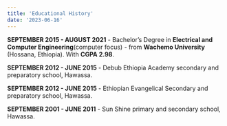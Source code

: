 ```yaml
---
title: 'Educational History'
date: '2023-06-16'
---
```


<!-- We recommend using **Static Generation** (with and without data) whenever possible because your page can be built once and served by CDN, which makes it much faster than having a server render the page on every request.

You can use Static Generation for many types of pages, including:

- Marketing pages
- Blog posts
- E-commerce product listings
- Help and documentation

You should ask yourself: "Can I pre-render this page **ahead** of a user's request?" If the answer is yes, then you should choose Static Generation.

On the other hand, Static Generation is **not** a good idea if you cannot pre-render a page ahead of a user's request. Maybe your page shows frequently updated data, and the page content changes on every request.

In that case, you can use **Server-Side Rendering**. It will be slower, but the pre-rendered page will always be up-to-date. Or you can skip pre-rendering and use client-side JavaScript to populate data. -->

**SEPTEMBER 2015 - AUGUST 2021** - Bachelor’s Degree in **Electrical and Computer Engineering**(computer focus) - from **Wachemo University** (Hossana, Ethiopia). With **CGPA 2.98**. 

**SEPTEMBER 2012 - JUNE 2015** - Debub Ethiopia Academy secondary and preparatory school, Hawassa.

**SEPTEMBER 2012 - JUNE 2015** - Ethiopian Evangelical Secondary and preparatory school, Hawassa.

**SEPTEMBER 2001 - JUNE 2011** - Sun Shine primary and secondary school, Hawassa.
